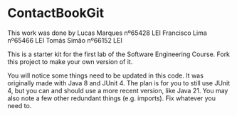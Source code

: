 # ContactBookGit
This work was done by 
Lucas Marques nº65428 LEI
Francisco Lima nº65466 LEI
Tomás Simão nº66152 LEI


This is a starter kit for the first lab of the Software Engineering Course.
Fork this project to make your own version of it.

You will notice some things need to be updated in this code. It was originally made with Java 8 and JUnit 4. The plan is for you to still use JUnit 4, but you can and should use a more recent version, like Java 21. You may also note a few other redundant things (e.g. imports). Fix whatever you need to.
